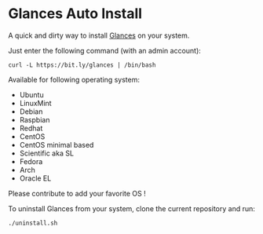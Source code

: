 Glances Auto Install
====================

A quick and dirty way to install [Glances](https://github.com/nicolargo/glances) on your system.

Just enter the following command (with an admin account):

    curl -L https://bit.ly/glances | /bin/bash

Available for following operating system:
- Ubuntu
- LinuxMint
- Debian
- Raspbian
- Redhat
- CentOS
- CentOS minimal based
- Scientific aka SL
- Fedora
- Arch
- Oracle EL

Please contribute to add your favorite OS !

To uninstall Glances from your system, clone the current repository and run:

    ./uninstall.sh
